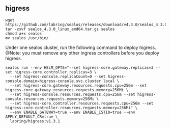 ## higress

```shell
wget https://github.com/labring/sealos/releases/download/v4.3.0/sealos_4.3.0_linux_amd64.tar.gz
tar -zxvf sealos_4.3.0_linux_amd64.tar.gz sealos
chmod a+x sealos 
mv sealos /usr/bin/
```

Under one sealos cluster, run the following command to deploy higress.
@Note: you must remove any other ingress controllers before you deploy higress.
 
```shell
sealos run --env HELM_OPTS="--set higress-core.gateway.replicas=3 --set higress-core.controller.replicas=3 \
  --set higress-console.replicaCount=0 --set higress-console.domain=higress-console.svc.cluster.local \
  --set higress-core.gateway.resources.requests.cpu=256m --set higress-core.gateway.resources.requests.memory=256Mi \
  --set higress-console.resources.requests.cpu=256m --set higress-console.resources.requests.memory=256Mi \
  --set higress-core.controller.resources.requests.cpu=256m --set higress-core.controller.resources.requests.memory=256Mi" \
  --env ENABLE_GATEWAY=true --env ENABLE_ISTIO=true --env APPLY_DEFAULT_CR=true \
  labring/higress:v1.3.1 
```

